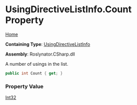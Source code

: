 # UsingDirectiveListInfo\.Count Property

[Home](../../../../../README.md)

**Containing Type**: [UsingDirectiveListInfo](../README.md)

**Assembly**: Roslynator\.CSharp\.dll

  
A number of usings in the list\.

```csharp
public int Count { get; }
```

### Property Value

[Int32](https://docs.microsoft.com/en-us/dotnet/api/system.int32)

